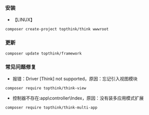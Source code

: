 ### 安装
- 【LINUX】
```
composer create-project topthink/think wwwroot
```
### 更新
```
composer update topthink/framework
```

###

### 常见问题修复
- 报错：Driver [Think] not supported，原因：忘记引入视图模块
```
composer require topthink/think-view
```
- 控制器不存在:app\controller\Index，原因：没有装多应用模式扩展
```
composer require topthink/think-multi-app
```
